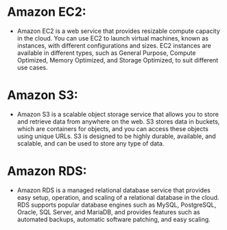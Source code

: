 # Amazon EC2:
- Amazon EC2 is a web service that provides resizable compute capacity in the cloud. You can use EC2 to launch virtual machines, known as instances, with different configurations and sizes. EC2 instances are available in different types, such as General Purpose, Compute Optimized, Memory Optimized, and Storage Optimized, to suit different use cases.

# Amazon S3:
- Amazon S3 is a scalable object storage service that allows you to store and retrieve data from anywhere on the web. S3 stores data in buckets, which are containers for objects, and you can access these objects using unique URLs. S3 is designed to be highly durable, available, and scalable, and can be used to store any type of data.

# Amazon RDS:
- Amazon RDS is a managed relational database service that provides easy setup, operation, and scaling of a relational database in the cloud. RDS supports popular database engines such as MySQL, PostgreSQL, Oracle, SQL Server, and MariaDB, and provides features such as automated backups, automatic software patching, and easy scaling.
